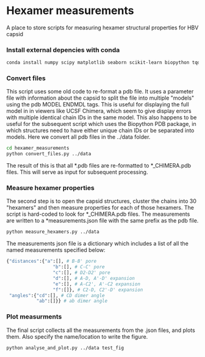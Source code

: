 # Hexamer measurements
A place to store scripts for measuring hexamer structural properties for HBV capsid


### Install external depencies with conda
```bash
conda install numpy scipy matplotlib seaborn scikit-learn biopython tqdm
```

### Convert files
This script uses some old code to re-format a pdb file. It uses a parameter file with information about the capsid to split the file into multiple "models" using the pdb MODEL ENDMDL tags. This is useful for displaying the full model in in viewers like UCSF Chimera, which seem to give display errors with multiple identical chain IDs in the same model. This also happens to be useful for the subsequent script which uses the Biopython PDB package, in which structures need to have either unique chain IDs or be separated into models. Here we convert all pdb files in the ../data folder.
```bash
cd hexamer_measurements
python convert_files.py ../data
```

The result of this is that all *.pdb files are re-formatted to *_CHIMERA.pdb files. This will serve as input for subsequent processing.

### Measure hexamer properties
The second step is to open the capsid structures, cluster the chains into 30 "hexamers" and then measure properties for each of those hexamers. The script is hard-coded to look for *_CHIMERA.pdb files. The measurements are written to a *measurements.json file with the same prefix as the pdb file. 
```bash
python measure_hexamers.py ../data
```

The measurements json file is a dictionary which includes a list of all the named measurements specified below:
```python
{"distances":{"a":[], # B-B' pore
                 "b":[], # C-C' pore
                 "c":[], # D2-D2' pore
                 "d":[], # A-D, A'-D' expansion
                 "e":[], # A-C2', A'-C2 expansion
                 "f":[]}, # C2-D, C2'-D' expansion
 "angles":{"cd":[], # CD dimer angle
           "ab":[]}} # ab dimer angle
 ```




### Plot measurments
The final script collects all the measurements from the .json files, and plots them. Also specify the name/location to write the figure.
```bash
python analyse_and_plot.py ../data test_fig
```




